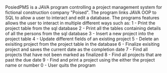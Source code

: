 PosiedPMS is a JAVA program controlling a project management system for fictional construction company "Poised". The program links JAVA OOP to SQL to allow a user to 
interact and edit a database. The programs features allows the user to interact in multiple different ways such as:
1 - Print the project table from the sql database 
2 - Print all the tables containing details of all the persons from the sql database 
3 - Insert a new project into the project table
4 - Update different fields of an existing project
5 - Delete an exisiting project from the project table in the database
6 - Finalize exisiting project and saves the current date as the completion date
7 - Find all projects that have not been marked as finalized 
8 - Find all projects that are past the due date 
9 - Find and print a project using the either the project name or number 
0 - User quits the program 
